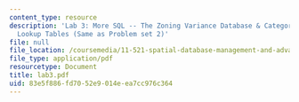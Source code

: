 ```yaml
---
content_type: resource
description: 'Lab 3: More SQL -- The Zoning Variance Database & Categorization via
  Lookup Tables (Same as Problem set 2)'
file: null
file_location: /coursemedia/11-521-spatial-database-management-and-advanced-geographic-information-systems-spring-2003/83e5f886fd7052e9014eea7cc976c364_lab3.pdf
file_type: application/pdf
resourcetype: Document
title: lab3.pdf
uid: 83e5f886-fd70-52e9-014e-ea7cc976c364
---
```

